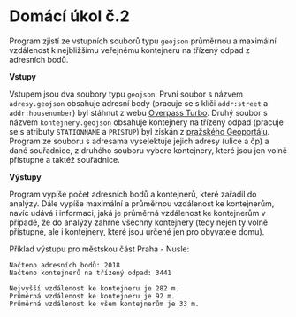 # Domácí úkol č.2 

Program zjistí ze vstupních souborů typu `geojson` průměrnou a maximální vzdálenost k nejbližšímu veřejnému kontejneru na třízený odpad z adresních bodů. 

**Vstupy**

Vstupem jsou dva soubory typu `geojson`. První soubor s názvem `adresy.geojson` obsahuje adresní body (pracuje se s klíči `addr:street` a `addr:housenumber`) byl stáhnut z webu [Overpass Turbo](http://overpass-turbo.eu/s/119J). Druhý soubor s názvem `kontejnery.geojson` obsahuje kontejnery na třízený odpad (pracuje se s atributy `STATIONNAME` a `PRISTUP`) byl získán z [pražského Geoportálu](https://www.geoportalpraha.cz/cs/data/otevrena-data/8726EF0E-0834-463B-9E5F-FE09E62D73FB). Program ze souboru s adresama vyselektuje jejich adresy (ulice a čp) a dané souřadnice, z druhého souboru vybere kontejnery, které jsou jen volně přístupné a taktéž souřadnice. 


**Výstupy**

Program vypíše počet adresních bodů a kontejnerů, které zařadil do analýzy. Dále vypíše maximální a průměrnou vzdálenost ke kontejnerům, navíc udává i informaci, jaká je průměrná vzdálenost ke kontejnerům v případě, že do analýzy zahrne všechny kontejnery (tedy nejen ty volně přístupné, ale i kontejnery, které jsou určené jen pro obyvatele domu). 

Příklad výstupu pro městskou část Praha - Nusle:
```
Načteno adresních bodů: 2018
Načteno kontejnerů na třízený odpad: 3441 

Nejvyšší vzdálenost ke kontejneru je 282 m.
Průměrná vzdálenost ke kontejneru je 92 m.
Průměrná vzdálenost ke všem kontejnerům je 33 m.
```

